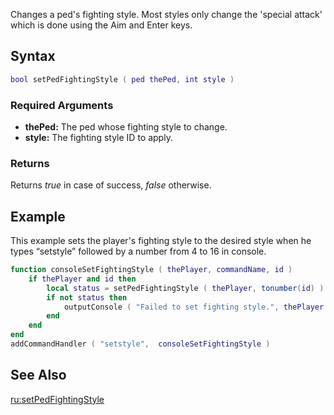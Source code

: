 Changes a ped's fighting style. Most styles only change the 'special attack' which is done using the Aim and Enter keys.

Syntax
------

``` lua
bool setPedFightingStyle ( ped thePed, int style )
```

### Required Arguments

-   **thePed:** The ped whose fighting style to change.
-   **style:** The fighting style ID to apply.

### Returns

Returns *true* in case of success, *false* otherwise.

Example
-------

This example sets the player's fighting style to the desired style when he types “setstyle” followed by a number from 4 to 16 in console.

``` lua
function consoleSetFightingStyle ( thePlayer, commandName, id )
    if thePlayer and id then                                                     -- If player and ID are specified
        local status = setPedFightingStyle ( thePlayer, tonumber(id) )       -- set the fighting style
        if not status then                                                   -- if that failed
            outputConsole ( "Failed to set fighting style.", thePlayer ) -- show a message
        end
    end
end
addCommandHandler ( "setstyle",  consoleSetFightingStyle )
```

See Also
--------

[ru:setPedFightingStyle](/docs/ru-setpedfightingstyle.md "wikilink")

